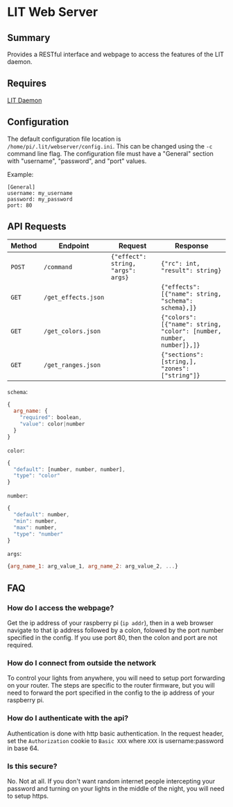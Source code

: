 # LIT Web Server
## Summary
Provides a RESTful interface and webpage to access the features of the LIT daemon.

## Requires
[LIT Daemon](https://github.com/nickpesce/lit)

## Configuration
The default configuration file location is `/home/pi/.lit/webserver/config.ini`. This can be changed using the `-c` command line flag. The configuration file must have a "General" section with "username", "password", and "port" values.

Example:
```
[General]
username: my_username
password: my_password
port: 80
```

## API Requests
Method|Endpoint|Request|Response
------|--------|-------|--------
`POST`|`/command`|`{"effect": string, "args": args}`|`{"rc": int, "result": string}`
`GET`|`/get_effects.json`||`{"effects": [{"name": string, "schema": schema},]}`
`GET`|`/get_colors.json`||`{"colors": [{"name": string, "color": [number, number, number]},]}`
`GET`|`/get_ranges.json`||`{"sections": [string,], "zones": ["string"]}`


`schema`:
``` javascript
{
  arg_name: {
    "required": boolean,
    "value": color|number
  }
}
```
`color`:
```javascript
{
  "default": [number, number, number],
  "type": "color"
}
```
`number`:
```javascript
{
  "default": number,
  "min": number,
  "max": number,
  "type": "number"
}
```
`args`:
```javascript
{arg_name_1: arg_value_1, arg_name_2: arg_value_2, ...}
```
## FAQ
### How do I access the webpage?
Get the ip address of your raspberry pi (`ip addr`), then in a web browser navigate to that ip address followed by a colon, folowed by the port number specified in the config. If you use port 80, then the colon and port are not required.
### How do I connect from outside the network
To control your lights from anywhere, you will need to setup port forwarding on your router. The steps are specific to the router firmware, but you will need to forward the port specified in the config to the ip address of your raspberry pi.
### How do I authenticate with the api?
Authentication is done with http basic authentication. In the request header, set the `Authorization` cookie to `Basic XXX` where `XXX` is username:password in base 64.
### Is this secure?
No. Not at all. If you don't want random internet people intercepting your password and turning on your lights in the middle of the night, you will need to setup https.
